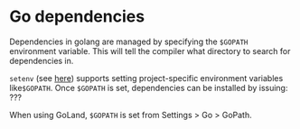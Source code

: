 # Go dependencies

Dependencies in golang are managed by specifying the `$GOPATH` environment variable.
This will tell the compiler what directory to search for dependencies in.

`setenv` (see [here](https://github.com/franklinchou/setenv)) supports setting project-specific
environment variables like`$GOPATH`. Once `$GOPATH` is set, dependencies can be installed by issuing: ???

When using GoLand, `$GOPATH` is set from Settings > Go > GoPath.
